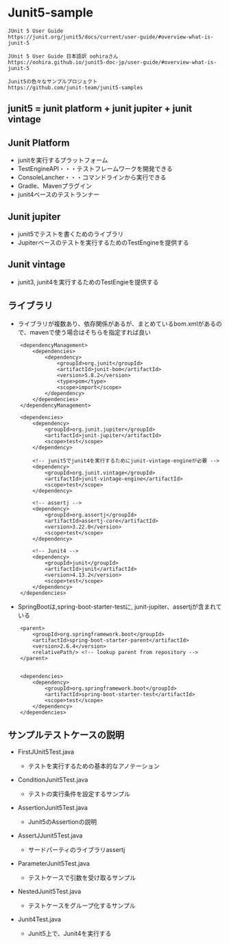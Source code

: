 
# Junit5-sample

```
JUnit 5 User Guide
https://junit.org/junit5/docs/current/user-guide/#overview-what-is-junit-5

JUnit 5 User Guide 日本語訳 oohiraさん
https://oohira.github.io/junit5-doc-jp/user-guide/#overview-what-is-junit-5

Junit5の色々なサンプルプロジェクト
https://github.com/junit-team/junit5-samples

```



## junit5 = junit platform + junit jupiter + junit vintage

## Junit Platform
- junitを実行するプラットフォーム
- TestEngineAPI・・・テストフレームワークを開発できる
- ConsoleLancher・・・コマンドラインから実行できる
- Gradle、Mavenプラグイン
- junit4ベースのテストランナー

## Junit jupiter
- junit5でテストを書くためのライブラリ
- Jupiterベースのテストを実行するためのTestEngineを提供する

## Junit vintage
- junit3, junit4を実行するためのTestEngieを提供する

## ライブラリ
- ライブラリが複数あり、依存関係があるが、まとめているbom.xmlがあるので、mavenで使う場合はそちらを指定すれば良い

```
	<dependencyManagement>
		<dependencies>
			<dependency>
				<groupId>org.junit</groupId>
				<artifactId>junit-bom</artifactId>
				<version>5.8.2</version>
				<type>pom</type>
				<scope>import</scope>
			</dependency>
		</dependencies>
	</dependencyManagement>
	
	<dependencies>
		<dependency>
			<groupId>org.junit.jupiter</groupId>
			<artifactId>junit-jupiter</artifactId>
			<scope>test</scope>
		</dependency>
		
		<!-- junit5でjunit4を実行するためにjunit-vintage-engineが必要 -->
		<dependency>
			<groupId>org.junit.vintage</groupId>
			<artifactId>junit-vintage-engine</artifactId>
			<scope>test</scope>
		</dependency>

		<!-- assertj -->
		<dependency>
			<groupId>org.assertj</groupId>
			<artifactId>assertj-core</artifactId>
			<version>3.22.0</version>
			<scope>test</scope>
		</dependency>

		<!-- Junit4 -->
		<dependency>
			<groupId>junit</groupId>
			<artifactId>junit</artifactId>
			<version>4.13.2</version>
			<scope>test</scope>
		</dependency>
	</dependencies>

```

- SpringBootは,spring-boot-starter-testに, junit-jupiter、assertjが含まれている

```
	<parent>
		<groupId>org.springframework.boot</groupId>
		<artifactId>spring-boot-starter-parent</artifactId>
		<version>2.6.4</version>
		<relativePath/> <!-- lookup parent from repository -->
	</parent>


	<dependencies>
		<dependency>
			<groupId>org.springframework.boot</groupId>
			<artifactId>spring-boot-starter-test</artifactId>
			<scope>test</scope>
		</dependency>
	</dependencies>
```

## サンプルテストケースの説明
- FirstJUnit5Test.java
	- テストを実行するための基本的なアノテーション


- ConditionJunit5Test.java
	- テストの実行条件を設定するサンプル


- AssertionJunit5Test.java
	- Junit5のAssertionの説明


- AssertJJunit5Test.java
	- サードパーティのライブラリassertj


- ParameterJunit5Test.java
	- テストケースで引数を受け取るサンプル


- NestedJunit5Test.java
	- テストケースをグループ化するサンプル


- Junit4Test.java
	- Junit5上で、Junit4を実行する



